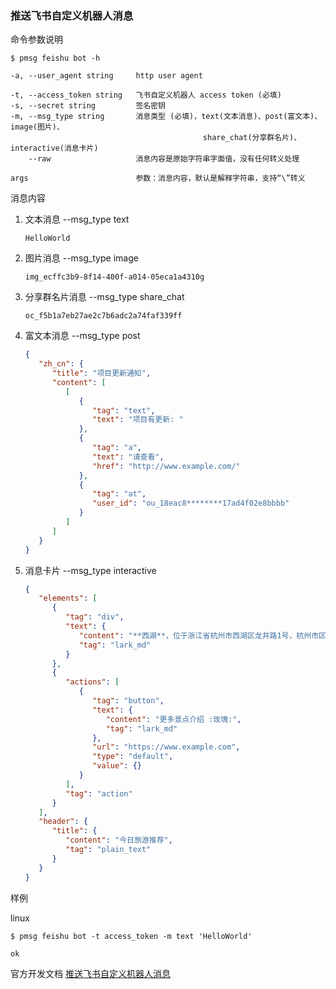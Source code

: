 ### 推送飞书自定义机器人消息

命令参数说明

```text
$ pmsg feishu bot -h

-a, --user_agent string     http user agent

-t, --access_token string   飞书自定义机器人 access token (必填)
-s, --secret string         签名密钥
-m, --msg_type string       消息类型 (必填)，text(文本消息)、post(富文本)、image(图片)、
                                           share_chat(分享群名片)、interactive(消息卡片)
    --raw                   消息内容是原始字符串字面值，没有任何转义处理

args                        参数：消息内容，默认是解释字符串，支持“\”转义
```

消息内容

1. 文本消息 --msg_type text
    ```text
    HelloWorld
    ```
1. 图片消息 --msg_type image
   ```text
   img_ecffc3b9-8f14-400f-a014-05eca1a4310g
   ```

1. 分享群名片消息 --msg_type share_chat
   ```text
   oc_f5b1a7eb27ae2c7b6adc2a74faf339ff
   ```

1. 富文本消息 --msg_type post
   ```json
   {
      "zh_cn": {
         "title": "项目更新通知",
         "content": [
            [
               {
                  "tag": "text",
                  "text": "项目有更新: "
               },
               {
                  "tag": "a",
                  "text": "请查看",
                  "href": "http://www.example.com/"
               },
               {
                  "tag": "at",
                  "user_id": "ou_18eac8********17ad4f02e8bbbb"
               }
            ]
         ]
      }
   }
   ```

1. 消息卡片 --msg_type interactive
   ```json
   {
      "elements": [
         {
            "tag": "div",
            "text": {
               "content": "**西湖**，位于浙江省杭州市西湖区龙井路1号，杭州市区西部，景区总面积49平方千米，汇水面积为21.22平方千米，湖面面积为6.38平方千米。",
               "tag": "lark_md"
            }
         },
         {
            "actions": [
               {
                  "tag": "button",
                  "text": {
                     "content": "更多景点介绍 :玫瑰:",
                     "tag": "lark_md"
                  },
                  "url": "https://www.example.com",
                  "type": "default",
                  "value": {}
               }
            ],
            "tag": "action"
         }
      ],
      "header": {
         "title": {
            "content": "今日旅游推荐",
            "tag": "plain_text"
         }
      }
   }
   ```

样例

linux

```shell
$ pmsg feishu bot -t access_token -m text 'HelloWorld'

ok
```

官方开发文档 [推送飞书自定义机器人消息](https://open.feishu.cn/document/ukTMukTMukTM/ucTM5YjL3ETO24yNxkjN)